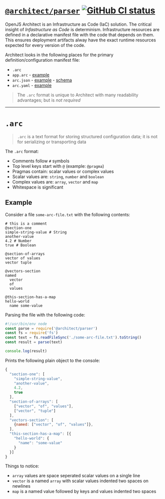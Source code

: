 # [`@architect/parser`](https://www.npmjs.com/package/@architect/parser) [![GitHub CI status](https://github.com/architect/parser/workflows/Node%20CI/badge.svg)](https://github.com/architect/parser/actions?query=workflow%3A%22Node+CI%22)
<!-- [![codecov](https://codecov.io/gh/architect/parser/branch/master/graph/badge.svg)](https://codecov.io/gh/architect/parser) -->

OpenJS Architect is an Infrastructure as Code (IaC) solution. The critical insight of *Infastructure as Code* is determinism. Infrastructure resources are defined in a declarative manifest file with the code that depends on them. This ensures deployment artifacts alway have the exact runtime resources expected for every version of the code.

Architect looks in the following places for the primary definition/configuration manifest file:

- `.arc`
- `app.arc` - [example](/examples/arc.arc)
- `arc.json` - [example](/examples/arc.json) - [schema](https://arc.codes/schema.json)
- `arc.yaml` - [example](/examples/arc.yml)

> The `.arc` format is unique to Architect with many readability advantages; but is *not required*

---

# `.arc`

> `.arc` is a text format for storing structured configuration data; it is not for serializing or transporting data

The `.arc` format:

- Comments follow `#` symbols
- Top level keys start with `@` (example: `@pragma`)
- Pragmas contain: scalar values or complex values
- Scalar values are: `string`, `number` and `boolean`
- Complex values are: `array`, `vector` and `map`
- Whitespace is significant

## Example

Consider a file `some-arc-file.txt` with the following contents:

```
# this is a comment
@section-one
simple-string-value # String
another-value
4.2 # Number
true # Boolean

@section-of-arrays
vector of values
vector tuple

@vectors-section
named
  vector
  of
  values

@this-section-has-a-map
hello-world
  name some-value
```

Parsing the file with the following code:

```javascript
#!/usr/bin/env node
const parse = require('@architect/parser')
const fs = require('fs')
const text = fs.readFileSync('./some-arc-file.txt').toString()
const result = parse(text)

console.log(result)
```

Prints the following plain object to the console:

```javascript
{
  "section-one": [
    "simple-string-value",
    "another-value",
    4.2,
    true
  ],
  "section-of-arrays": [
    ["vector", "of", "values"],
    ["vector", "tuple"]
  ],
  "vectors-section": [
    {named: ["vector", "of", "values"]},
  ],
  "this-section-has-a-map": [{
    "hello-world": {
      "name": "some-value"
    }
  }]
}
```

Things to notice:

- `array` values are space seperated scalar values on a single line
- `vector` is a named `array` with scalar values indented two spaces on newlines
- `map` is a named value followed by keys and values indented two spaces

[npm]: https://www.npmjs.com/package/@architect/parser
